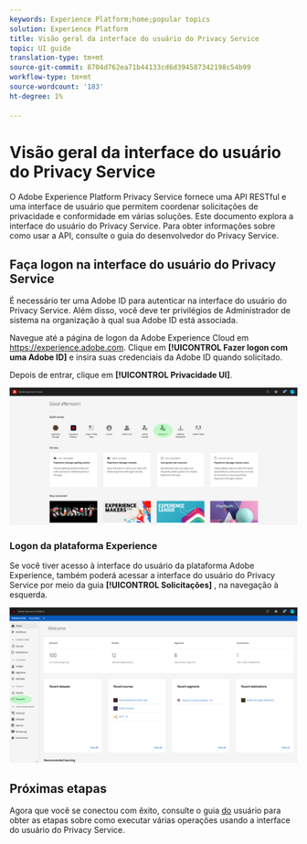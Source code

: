 ```yaml
---
keywords: Experience Platform;home;popular topics
solution: Experience Platform
title: Visão geral da interface do usuário do Privacy Service
topic: UI guide
translation-type: tm+mt
source-git-commit: 8704d762ea71b44133cd6d394587342198c54b99
workflow-type: tm+mt
source-wordcount: '183'
ht-degree: 1%

---
```



# Visão geral da interface do usuário do Privacy Service

O Adobe Experience Platform Privacy Service fornece uma API RESTful e uma interface de usuário que permitem coordenar solicitações de privacidade e conformidade em várias soluções. Este documento explora a interface do usuário do Privacy Service. Para obter informações sobre como usar a API, consulte o guia [](../api/getting-started.md)do desenvolvedor do Privacy Service.

## Faça logon na interface do usuário do Privacy Service

É necessário ter uma Adobe ID para autenticar na interface do usuário do Privacy Service. Além disso, você deve ter privilégios de Administrador de sistema na organização à qual sua Adobe ID está associada.

Navegue até a página de logon da Adobe Experience Cloud em https://experience.adobe.com. Clique em **[!UICONTROL Fazer logon com uma Adobe ID]** e insira suas credenciais da Adobe ID quando solicitado.

Depois de entrar, clique em **[!UICONTROL Privacidade UI]**.

![](../images/ui-overview/quick-access.png)

### Logon da plataforma Experience

Se você tiver acesso à interface do usuário da plataforma Adobe Experience, também poderá acessar a interface do usuário do Privacy Service por meio da guia **[!UICONTROL Solicitações]** , na navegação à esquerda.

![](../images/ui-overview/platform.png)

## Próximas etapas

Agora que você se conectou com êxito, consulte o guia [do](user-guide.md) usuário para obter as etapas sobre como executar várias operações usando a interface do usuário do Privacy Service.